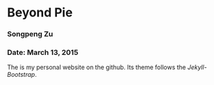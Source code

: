 # Beyond Pie #

### Songpeng Zu ###

### Date: March 13, 2015 ###

The is my personal website on the github. Its theme follows the *Jekyll-Bootstrap*.

